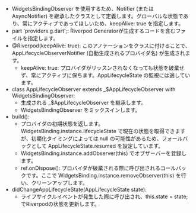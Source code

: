 - WidgetsBindingObserver を使用するため、Notifier (または AsyncNotifier) を継承したクラスとして定義します。グローバルな状態であり、常にアクティブであってほしいため、keepAlive: true を指定します。
- part 'providers.g.dart';: Riverpod Generatorが生成するコードを含むファイルを指定します。
- @Riverpod(keepAlive: true): このアノテーションをクラスに付けることで、AppLifecycleObserverNotifier (自動生成されるプロバイダ名) が生成されます。
  - keepAlive: true: プロバイダがリッスンされなくなっても状態を破棄せず、常にアクティブに保ちます。AppLifecycleState の監視には適しています。
- class AppLifecycleObserver extends _$AppLifecycleObserver with WidgetsBindingObserver:
  - 生成される _$AppLifecycleObserver を継承します。
  - WidgetsBindingObserver をミックスインします。
- build():
  - プロバイダの初期状態を返します。WidgetsBinding.instance.lifecycleState で現在の状態を取得できますが、初期化タイミングによっては null の可能性があるため、フォールバックとして AppLifecycleState.resumed を設定しています。
  - WidgetsBinding.instance.addObserver(this) でオブザーバーを登録します。
  - ref.onDispose(): プロバイダが破棄される際に呼び出されるコールバックです。ここで WidgetsBinding.instance.removeObserver(this) を行い、クリーンアップします。
- didChangeAppLifecycleState(AppLifecycleState state):
  - ライフサイクルイベントが発生した際に呼び出され、this.state = state; でRiverpodの状態を更新します。
